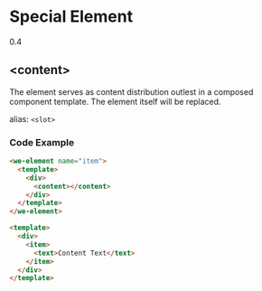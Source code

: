 # Special Element
<span class="weex-version">0.4</span>

## &lt;content&gt;

The element serves as content distribution outlest in a composed component template. The element itself will be replaced.

alias: `<slot>`

### Code Example

```html
<we-element name="item">
  <template>
    <div>
      <content></content>
    </div>
  </template>
</we-element>

<template>
  <div>
    <item>
      <text>Content Text</text>
    </item>
  </div>
</template>
```

